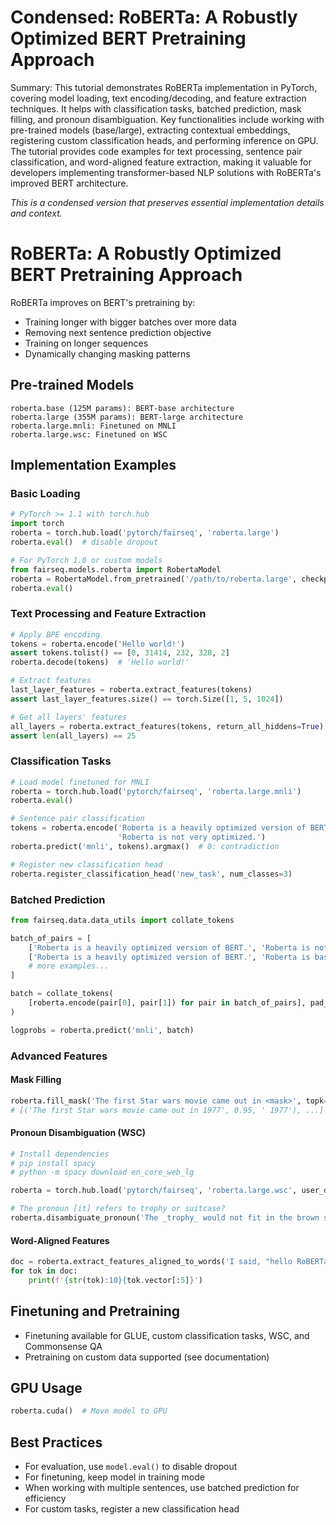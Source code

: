 # Condensed: RoBERTa: A Robustly Optimized BERT Pretraining Approach

Summary: This tutorial demonstrates RoBERTa implementation in PyTorch, covering model loading, text encoding/decoding, and feature extraction techniques. It helps with classification tasks, batched prediction, mask filling, and pronoun disambiguation. Key functionalities include working with pre-trained models (base/large), extracting contextual embeddings, registering custom classification heads, and performing inference on GPU. The tutorial provides code examples for text processing, sentence pair classification, and word-aligned feature extraction, making it valuable for developers implementing transformer-based NLP solutions with RoBERTa's improved BERT architecture.

*This is a condensed version that preserves essential implementation details and context.*

# RoBERTa: A Robustly Optimized BERT Pretraining Approach

RoBERTa improves on BERT's pretraining by:
- Training longer with bigger batches over more data
- Removing next sentence prediction objective
- Training on longer sequences
- Dynamically changing masking patterns

## Pre-trained Models

```
roberta.base (125M params): BERT-base architecture
roberta.large (355M params): BERT-large architecture
roberta.large.mnli: Finetuned on MNLI
roberta.large.wsc: Finetuned on WSC
```

## Implementation Examples

### Basic Loading

```python
# PyTorch >= 1.1 with torch.hub
import torch
roberta = torch.hub.load('pytorch/fairseq', 'roberta.large')
roberta.eval()  # disable dropout

# For PyTorch 1.0 or custom models
from fairseq.models.roberta import RobertaModel
roberta = RobertaModel.from_pretrained('/path/to/roberta.large', checkpoint_file='model.pt')
roberta.eval()
```

### Text Processing and Feature Extraction

```python
# Apply BPE encoding
tokens = roberta.encode('Hello world!')
assert tokens.tolist() == [0, 31414, 232, 328, 2]
roberta.decode(tokens)  # 'Hello world!'

# Extract features
last_layer_features = roberta.extract_features(tokens)
assert last_layer_features.size() == torch.Size([1, 5, 1024])

# Get all layers' features
all_layers = roberta.extract_features(tokens, return_all_hiddens=True)
assert len(all_layers) == 25
```

### Classification Tasks

```python
# Load model finetuned for MNLI
roberta = torch.hub.load('pytorch/fairseq', 'roberta.large.mnli')
roberta.eval()

# Sentence pair classification
tokens = roberta.encode('Roberta is a heavily optimized version of BERT.', 
                        'Roberta is not very optimized.')
roberta.predict('mnli', tokens).argmax()  # 0: contradiction

# Register new classification head
roberta.register_classification_head('new_task', num_classes=3)
```

### Batched Prediction

```python
from fairseq.data.data_utils import collate_tokens

batch_of_pairs = [
    ['Roberta is a heavily optimized version of BERT.', 'Roberta is not very optimized.'],
    ['Roberta is a heavily optimized version of BERT.', 'Roberta is based on BERT.'],
    # more examples...
]

batch = collate_tokens(
    [roberta.encode(pair[0], pair[1]) for pair in batch_of_pairs], pad_idx=1
)

logprobs = roberta.predict('mnli', batch)
```

### Advanced Features

#### Mask Filling

```python
roberta.fill_mask('The first Star wars movie came out in <mask>', topk=3)
# [('The first Star wars movie came out in 1977', 0.95, ' 1977'), ...]
```

#### Pronoun Disambiguation (WSC)

```python
# Install dependencies
# pip install spacy
# python -m spacy download en_core_web_lg

roberta = torch.hub.load('pytorch/fairseq', 'roberta.large.wsc', user_dir='examples/roberta/wsc')

# The pronoun [it] refers to trophy or suitcase?
roberta.disambiguate_pronoun('The _trophy_ would not fit in the brown suitcase because [it] was too big.')  # True
```

#### Word-Aligned Features

```python
doc = roberta.extract_features_aligned_to_words('I said, "hello RoBERTa."')
for tok in doc:
    print(f'{str(tok):10}{tok.vector[:5]}')
```

## Finetuning and Pretraining

- Finetuning available for GLUE, custom classification tasks, WSC, and Commonsense QA
- Pretraining on custom data supported (see documentation)

## GPU Usage

```python
roberta.cuda()  # Move model to GPU
```

## Best Practices

- For evaluation, use `model.eval()` to disable dropout
- For finetuning, keep model in training mode
- When working with multiple sentences, use batched prediction for efficiency
- For custom tasks, register a new classification head